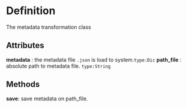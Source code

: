 # Definition

The metadata transformation class 

## Attributes

**metadata** : the metadata file `.json` is load to system.`type:Dic`
**path_file** : absolute path to metadata file. `type:String`


## Methods

**save**: save metadata on path_file.